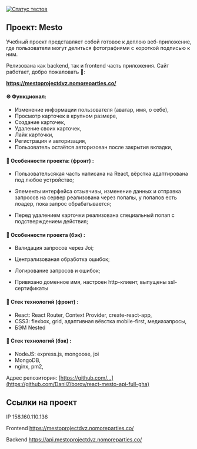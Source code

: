 [![Статус тестов](../../actions/workflows/tests.yml/badge.svg)](../../actions/workflows/tests.yml)

## Проект: Mesto

Учебный проект представляет собой готовое к деплою веб-приложение, где пользователи могут делиться фотографиями с короткой подписью к ним.

Релизована как backend, так и frontend часть приложения. Сайт работает, добро пожаловать 🙂:

**https://mestoprojectdvz.nomoreparties.co/**

#### ⚙️ Функционал:

- Изменение информации пользователя (аватар, имя, о себе),
- Просмотр карточек в крупном размере,
- Cоздание карточек,
- Удаление своих карточек,
- Лайк карточки,
- Регистрация и авторизация,
- Пользователь остаётся авторизован после закрытия вкладки, 
  
#### 📌 Особенности проекта: (фронт) :

- Пользовательсякая часть написана на React, вёрстка адаптирована под любое устройство;

- Элементы интерфейса отзывчивы, изменение данных и отправка запросов на сервер реализована через попапы, у попапов есть лоадер, пока запрос обрабатывается;

- Перед удалением карточки реализована специальный попап с подстверждением действия;


#### 📌 Особенности проекта (бэк) :

- Валидация запросов через Joi;

- Централизованая обработка ошибок;

- Логирование запросов и ошибок;

- Привязано доменное имя, настроен http-клиент, выпущены ssl-сертификаты



#### 🔬 Стек технологий (фронт) :
- React: React Router, Context Provider, create-react-app,
- CSS3: flexbox, grid, адаптивная вёвстка mobile-first, медиазапросы,
- БЭМ Nested

#### 🔬 Стек технологий (бэк) :
- NodeJS: express.js, mongoose, joi
- MongoDB,
- nginx, pm2, 

Адрес репозитория: [https://github.com/...](https://github.com/DanilZiborov/react-mesto-api-full-gha)

## Ссылки на проект

IP 158.160.110.136

Frontend https://mestoprojectdvz.nomoreparties.co/

Backend https://api.mestoprojectdvz.nomoreparties.co/
